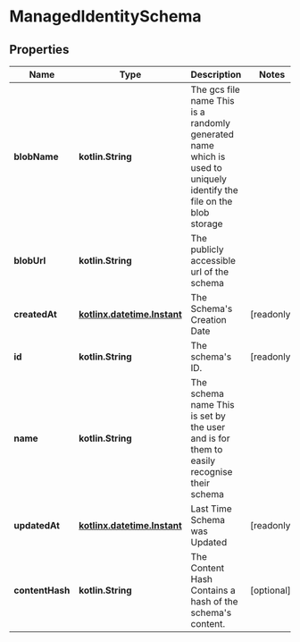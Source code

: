 
# ManagedIdentitySchema

## Properties
| Name | Type | Description | Notes |
| ------------ | ------------- | ------------- | ------------- |
| **blobName** | **kotlin.String** | The gcs file name  This is a randomly generated name which is used to uniquely identify the file on the blob storage |  |
| **blobUrl** | **kotlin.String** | The publicly accessible url of the schema |  |
| **createdAt** | [**kotlinx.datetime.Instant**](kotlinx.datetime.Instant.md) | The Schema&#39;s Creation Date |  [readonly] |
| **id** | **kotlin.String** | The schema&#39;s ID. |  [readonly] |
| **name** | **kotlin.String** | The schema name  This is set by the user and is for them to easily recognise their schema |  |
| **updatedAt** | [**kotlinx.datetime.Instant**](kotlinx.datetime.Instant.md) | Last Time Schema was Updated |  [readonly] |
| **contentHash** | **kotlin.String** | The Content Hash  Contains a hash of the schema&#39;s content. |  [optional] |



